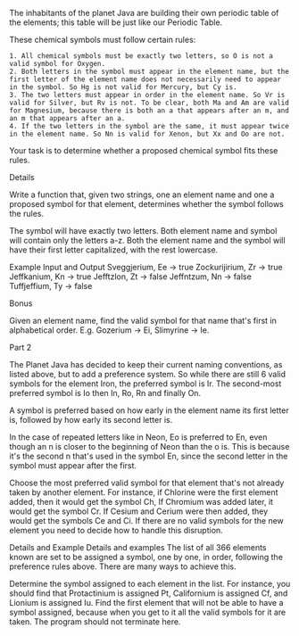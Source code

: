 The inhabitants of the planet Java are building their own periodic table of the elements; this table will be just like our Periodic Table.

These chemical symbols must follow certain rules:

    1. All chemical symbols must be exactly two letters, so O is not a valid symbol for Oxygen.
    2. Both letters in the symbol must appear in the element name, but the first letter of the element name does not necessarily need to appear in the symbol. So Hg is not valid for Mercury, but Cy is.
    3. The two letters must appear in order in the element name. So Vr is valid for Silver, but Rv is not. To be clear, both Ma and Am are valid for Magnesium, because there is both an a that appears after an m, and an m that appears after an a.
    4. If the two letters in the symbol are the same, it must appear twice in the element name. So Nn is valid for Xenon, but Xx and Oo are not.
Your task is to determine whether a proposed chemical symbol fits these rules.

Details

Write a function that, given two strings, one an element name and one a proposed symbol for that element, determines whether the symbol follows the rules. 

The symbol will have exactly two letters. Both element name and symbol will contain only the letters a-z. Both the element name and the symbol will have their first letter capitalized, with the rest lowercase. 

Example Input and Output
Sveggjerium, Ee -> true
Zockurijirium, Zr -> true
Jeffkanium, Kn -> true
Jefftzlon, Zt -> false
Jeffntzum, Nn -> false
Tuffjeffium, Ty -> false


Bonus

Given an element name, find the valid symbol for that name that's first in alphabetical order. E.g. Gozerium -> Ei, Slimyrine -> Ie.


Part 2

The Planet Java has decided to keep their current naming conventions, as listed above, but to add a preference system. So while there are still 6 valid symbols for the element Iron, the preferred symbol is Ir. The second-most preferred symbol is Io then In, Ro, Rn and finally On.

A symbol is preferred based on how early in the element name its first letter is, followed by how early its second letter is.

In the case of repeated letters like in Neon, Eo is preferred to En, even though an n is closer to the beginning of Neon than the o is. This is because it's the second n that's used in the symbol En, since the second letter in the symbol must appear after the first.

Choose the most preferred valid symbol for that element that's not already taken by another element. For instance, if Chlorine were the first element added, then it would get the symbol Ch, If Chromium was added later, it would get the symbol Cr.  If Cesium and Cerium were then added, they would get the symbols Ce and Ci.  If there are no valid symbols for the new element you need to decide how to handle this disruption.

Details and Example
Details and examples
The list of all 366 elements known are set to be assigned a symbol, one by one, in order, following the preference rules above.  There are many ways to achieve this.

Determine the symbol assigned to each element in the list. For instance, you should find that Protactinium is assigned Pt, Californium is assigned Cf, and Lionium is assigned Iu.
Find the first element that will not be able to have a symbol assigned, because when you get to it all the valid symbols for it are taken. The program should not terminate here.
